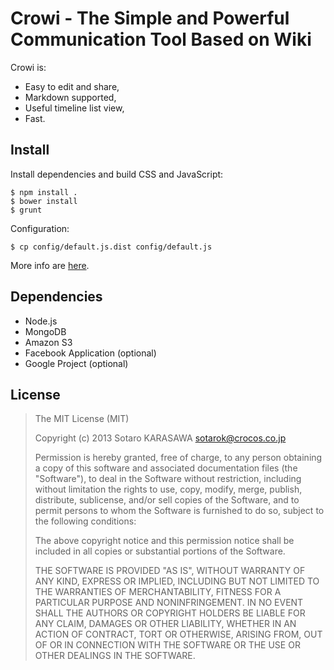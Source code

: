 Crowi - The Simple and Powerful Communication Tool Based on Wiki
================================================================

Crowi is:

* Easy to edit and share,
* Markdown supported,
* Useful timeline list view,
* Fast.

Install
---------

Install dependencies and build CSS and JavaScript:

    $ npm install .
    $ bower install
    $ grunt

Configuration:

    $ cp config/default.js.dist config/default.js

More info are [here](doc/index.md).

Dependencies
-------------

* Node.js
* MongoDB
* Amazon S3
* Facebook Application (optional)
* Google Project (optional)

License
---------

> The MIT License (MIT)
>
> Copyright (c) 2013 Sotaro KARASAWA <sotarok@crocos.co.jp>
>
> Permission is hereby granted, free of charge, to any person obtaining a copy
> of this software and associated documentation files (the "Software"), to deal
> in the Software without restriction, including without limitation the rights
> to use, copy, modify, merge, publish, distribute, sublicense, and/or sell
> copies of the Software, and to permit persons to whom the Software is
> furnished to do so, subject to the following conditions:
>
> The above copyright notice and this permission notice shall be included in
> all copies or substantial portions of the Software.
>
> THE SOFTWARE IS PROVIDED "AS IS", WITHOUT WARRANTY OF ANY KIND, EXPRESS OR
> IMPLIED, INCLUDING BUT NOT LIMITED TO THE WARRANTIES OF MERCHANTABILITY,
> FITNESS FOR A PARTICULAR PURPOSE AND NONINFRINGEMENT. IN NO EVENT SHALL THE
> AUTHORS OR COPYRIGHT HOLDERS BE LIABLE FOR ANY CLAIM, DAMAGES OR OTHER
> LIABILITY, WHETHER IN AN ACTION OF CONTRACT, TORT OR OTHERWISE, ARISING FROM,
> OUT OF OR IN CONNECTION WITH THE SOFTWARE OR THE USE OR OTHER DEALINGS IN
> THE SOFTWARE.
